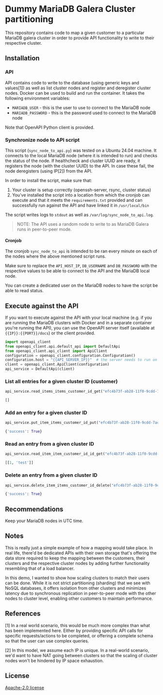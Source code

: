 # Dummy MariaDB Galera Cluster partitioning

This repository contains code to map a given customer to a particular MariaDB galera cluster in order to provide API functionality to write to their respective cluster.

## Installation

### API

API contains code to write to the database (using generic keys and values[1]) as well as list cluster nodes and register and deregister cluster nodes. Docker can be used to build and run the container. It takes the following environment variables:

* `MARIADB_USER` - this is the user to use to connect to the MariaDB node
* `MARIADB_PASSWORD` - this is the password used to connect to the MariaDB node

Note that OpenAPI Python client is provided.

### Synchronize node to API script

This script (`sync_node_to_api.py`) was tested on a Ubuntu 24.04 machine. It connects to the local MariaDB node (where it is intended to run) and checks the status of the node. If healthcheck and cluster UUID are ready, it registers the node (with the cluster UUID) to the API. In case these fail, the node deregisters (using IP[2]) from the API.

In order to install the script, make sure that:
1. Your cluster is setup correctly (openssh-server, rsync, cluster status)
2. You've installed the script into a location from which the cronjob can execute and that it meets the `requirements.txt` provided and can successfully run against the API and have linked it in `/usr/local/bin`

The script writes logs to `stdout` as well as `/var/log/sync_node_to_api.log`.

> NOTE: The API uses a random node to write to as MariaDB Galera runs in peer-to-peer mode.

#### Cronjob

The cronjob `sync_node_to_api` is intended to be ran every minute on each of the nodes where the above mentioned script runs.

Make sure to replace the `API_HOST_IP`, `DB_USERNAME` and `DB_PASSWORD` with the respective values to be able to connect to the API and the MariaDB local node.

You can create a dedicated user on the MariaDB nodes to have the script be able to read status.

## Execute against the API

If you want to execute against the API with your local machine (e.g. if you are running the MariaDB clusters with Docker and in a separate container you're running the API), you can use the OpenAPI server itself (available at `{{IP}}:{{PORT}}/docs`) or the client provided.

```python
import openapi_client
from openapi_client.api.default_api import DefaultApi
from openapi_client.api_client import ApiClient
configuration = openapi_client.configuration.Configuration()
configuration.host = "{{API_SERVER_IP}}"  # the server needs to run on port 80, mandatory
client = openapi_client.ApiClient(configuration)
api_service = DefaultApi(client)
```

### List all entries for a given cluster ID (customer)

```python
api_service.read_items_items_customer_id_get("efc4b73f-ab28-11f0-9cdd-7aca9ae0a672", "test", "customers")
```
```python
[]
```

### Add an entry for a given cluster ID

```python
api_service.put_item_items_customer_id_put("efc4b73f-ab28-11f0-9cdd-7aca9ae0a672", "test", "customers", 1, "test")
```
```python
{'success': True}
```

### Read an entry from a given cluster ID

```python
api_service.read_item_item_customer_id_id_get("efc4b73f-ab28-11f0-9cdd-7aca9ae0a672", 1, "test", "customers", "CustomerID")
```
```python
[[1, 'test']]
```

### Delete an entry from a given cluster ID

```python
api_service.delete_item_items_customer_id_delete("efc4b73f-ab28-11f0-9cdd-7aca9ae0a672", "test", "customers", "CustomerID", 1)
```
```python
{'success': True}
```

## Recommendations

Keep your MariaDB nodes in UTC time.

## Notes

This is really just a simple example of how a mapping would take place. In real life, there'd be dedicated APIs with their own storage that's offering the data store required to keep the mapping between the customers, their clusters and the respective cluster nodes by adding further functionality resembling that of a load balancer.

In this demo, I wanted to show how scaling clusters to match their users can be done. While it is not strict partitioning (sharding) that we see with NoSQL databases, it offers isolation from other clusters and minimizes latency due to synchronous replication in peer-to-peer mode with the other nodes to cluster level, enabling other customers to maintain performance.

## References

[1] In a real world scenario, this would be much more complex than what has been implemented here. Either by providing specific API calls for specific requests/actions to be completed, or offering a complete schema so that the user can use complex queries.

[2] In this model, we assume each IP is unique. In a real-world scenario, we'd want to have NAT going between clusters so that the scaling of cluster nodes won't be hindered by IP space exhaustion.

## License

[Apache-2.0 license](https://raw.githubusercontent.com/alghe-global/dummy_mariadb_galera_clustering/refs/heads/master/LICENSE)
